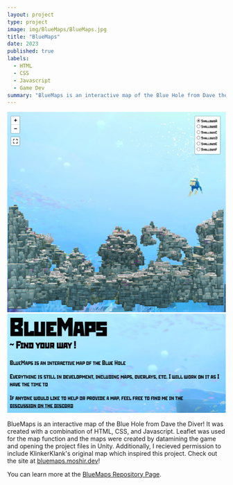 ```yaml
---
layout: project
type: project
image: img/BlueMaps/BlueMaps.jpg
title: "BlueMaps"
date: 2023
published: true
labels:
  - HTML
  - CSS
  - Javascript
  - Game Dev
summary: "BlueMaps is an interactive map of the Blue Hole from Dave the Diver!"
---
```


<div class="text-center p-4">
  <img width="700px" src="../img/BlueMaps/Map1.png" class="img-thumbnail" >
  <img width="700px" src="../img/BlueMaps/About.png" class="img-thumbnail" >
</div>

BlueMaps is an interactive map of the Blue Hole from Dave the Diver! It was created with a combination of HTML, CSS, and Javascript. 
Leaflet was used for the map function and the maps were created by datamining the game and opening the project files in Unity. 
Additionally, I recieved permission to include KlinkerKlank's original map which inspired this project. Check out the site at [bluemaps.moshir.dev](https://bluemaps.moshir.dev/)!

You can learn more at the [BlueMaps Repository Page](https://github.com/MoshirMoshir/BlueMaps).
